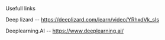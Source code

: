Usefull links 

Deep lizard      --  https://deeplizard.com/learn/video/YRhxdVk_sIs

Deeplearning.AI  --  https://www.deeplearning.ai/
